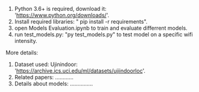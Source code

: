 1. Python 3.6+ is required, download it: 'https://www.python.org/downloads/'.
2. Install required libraries: " pip install -r requirements".
3. open Models Evaluation.ipynb to train and evaluate differrent models.
4. run test_models.py: "py test_models.py" to test model on a specific wifi intensity.

More details:
1. Dataset used: Ujinindoor: 'https://archive.ics.uci.edu/ml/datasets/ujiindoorloc'.
2. Related papers: ............
3. Details about models: ...............